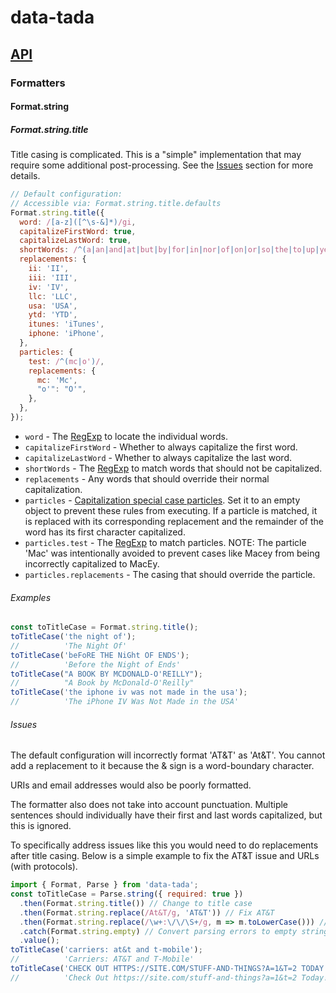 # data-tada

## [API](api.md)

### Formatters

#### Format.string

##### Format.string.title
Title casing is complicated.  This is a "simple" implementation that may require some additional post-processing.  See the [Issues](#issues) section for more details.

```js
// Default configuration:
// Accessible via: Format.string.title.defaults
Format.string.title({
  word: /[a-z]([^\s-&]*)/gi,
  capitalizeFirstWord: true,
  capitalizeLastWord: true,
  shortWords: /^(a|an|and|at|but|by|for|in|nor|of|on|or|so|the|to|up|yet)$/,
  replacements: {
    ii: 'II',
    iii: 'III',
    iv: 'IV',
    llc: 'LLC',
    usa: 'USA',
    ytd: 'YTD',
    itunes: 'iTunes',
    iphone: 'iPhone',
  },
  particles: {
    test: /^(mc|o')/,
    replacements: {
      mc: 'Mc',
      "o'": "O'",
    },
  },
});
```


- `word` - The [RegExp](https://developer.mozilla.org/en-US/docs/Web/JavaScript/Reference/Global_Objects/RegExp) to locate the individual words.
- `capitalizeFirstWord` - Whether to always capitalize the first word.
- `capitalizeLastWord` - Whether to always capitalize the last word.
- `shortWords` - The [RegExp](https://developer.mozilla.org/en-US/docs/Web/JavaScript/Reference/Global_Objects/RegExp) to match words that should not be capitalized.
- `replacements` - Any words that should override their normal capitalization.
- `particles` - [Capitalization special case particles](https://en.wikipedia.org/wiki/Capitalization#Special_cases).  Set it to an empty object to prevent these rules from executing.  If a particle is matched, it is replaced with its corresponding replacement and the remainder of the word has its first character capitalized.
- `particles.test` - The [RegExp](https://developer.mozilla.org/en-US/docs/Web/JavaScript/Reference/Global_Objects/RegExp) to match particles.  NOTE: The particle 'Mac' was intentionally avoided to prevent cases like Macey from being incorrectly capitalized to MacEy.
- `particles.replacements` - The casing that should override the particle.

###### Examples
```js
const toTitleCase = Format.string.title();
toTitleCase('the night of');
//          'The Night Of'
toTitleCase('beFoRE THE NiGht OF ENDS');
//          'Before the Night of Ends'
toTitleCase("A BOOK BY MCDONALD-O'REILLY");
//          "A Book by McDonald-O'Reilly"
toTitleCase('the iphone iv was not made in the usa');
//          'The iPhone IV Was Not Made in the USA'
```

###### Issues
The default configuration will incorrectly format 'AT&amp;T' as 'At&amp;T'.  You cannot add a replacement to it because the &amp; sign is a word-boundary character.

URIs and email addresses would also be poorly formatted.

The formatter also does not take into account punctuation.  Multiple sentences should individually have their first and last words capitalized, but this is ignored.

To specifically address issues like this you would need to do replacements after title casing.  Below is a simple example to fix the AT&amp;T issue and URLs (with protocols).
```js
import { Format, Parse } from 'data-tada';
const toTitleCase = Parse.string({ required: true })
  .then(Format.string.title()) // Change to title case
  .then(Format.string.replace(/At&T/g, 'AT&T')) // Fix AT&T
  .then(Format.string.replace(/\w+:\/\/\S+/g, m => m.toLowerCase())) // Fix URLs
  .catch(Format.string.empty) // Convert parsing errors to empty string
  .value();
toTitleCase('carriers: at&t and t-mobile');
//          'Carriers: AT&T and T-Mobile'
toTitleCase('CHECK OUT HTTPS://SITE.COM/STUFF-AND-THINGS?A=1&T=2 TODAY!');
//          'Check Out https://site.com/stuff-and-things?a=1&t=2 Today!'
```
